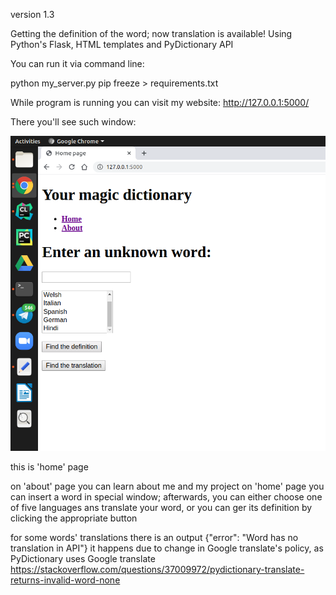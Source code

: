 version 1.3

Getting the definition of the word; now translation is available!
Using Python's Flask, HTML templates and PyDictionary API 

You can run it via command line: 

python my_server.py
pip freeze > requirements.txt


While program is running you can visit my website:
http://127.0.0.1:5000/

There you'll see such window:

![](Picture/Screenshot.png)

this is 'home' page

on 'about' page you can learn about me and my project
on 'home' page you can insert a word in special window; afterwards, you can either choose one of five languages ans translate your word, or you can ger its definition by clicking the appropriate button














for some words' translations there is an output {"error": "Word has no translation in API"}
it happens due to change in Google translate's policy, as PyDictionary uses Google translate
https://stackoverflow.com/questions/37009972/pydictionary-translate-returns-invalid-word-none
